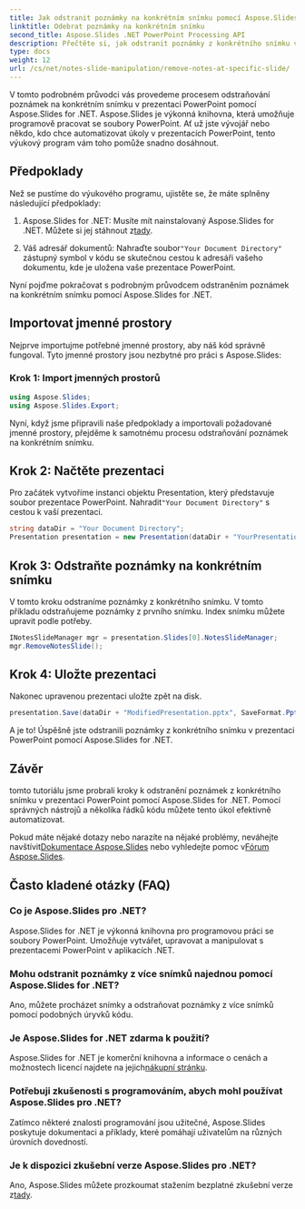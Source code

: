 ```yaml
---
title: Jak odstranit poznámky na konkrétním snímku pomocí Aspose.Slides .NET
linktitle: Odebrat poznámky na konkrétním snímku
second_title: Aspose.Slides .NET PowerPoint Processing API
description: Přečtěte si, jak odstranit poznámky z konkrétního snímku v PowerPointu pomocí Aspose.Slides for .NET. Zefektivněte své prezentace bez námahy.
type: docs
weight: 12
url: /cs/net/notes-slide-manipulation/remove-notes-at-specific-slide/
---
```


V tomto podrobném průvodci vás provedeme procesem odstraňování poznámek na konkrétním snímku v prezentaci PowerPoint pomocí Aspose.Slides for .NET. Aspose.Slides je výkonná knihovna, která umožňuje programově pracovat se soubory PowerPoint. Ať už jste vývojář nebo někdo, kdo chce automatizovat úkoly v prezentacích PowerPoint, tento výukový program vám toho pomůže snadno dosáhnout.

## Předpoklady

Než se pustíme do výukového programu, ujistěte se, že máte splněny následující předpoklady:

1.  Aspose.Slides for .NET: Musíte mít nainstalovaný Aspose.Slides for .NET. Můžete si jej stáhnout z[tady](https://releases.aspose.com/slides/net/).

2.  Váš adresář dokumentů: Nahraďte soubor`"Your Document Directory"` zástupný symbol v kódu se skutečnou cestou k adresáři vašeho dokumentu, kde je uložena vaše prezentace PowerPoint.

Nyní pojďme pokračovat s podrobným průvodcem odstraněním poznámek na konkrétním snímku pomocí Aspose.Slides for .NET.

## Importovat jmenné prostory

Nejprve importujme potřebné jmenné prostory, aby náš kód správně fungoval. Tyto jmenné prostory jsou nezbytné pro práci s Aspose.Slides:

### Krok 1: Import jmenných prostorů

```csharp
using Aspose.Slides;
using Aspose.Slides.Export;
```
Nyní, když jsme připravili naše předpoklady a importovali požadované jmenné prostory, přejděme k samotnému procesu odstraňování poznámek na konkrétním snímku.

## Krok 2: Načtěte prezentaci

 Pro začátek vytvoříme instanci objektu Presentation, který představuje soubor prezentace PowerPoint. Nahradit`"Your Document Directory"` s cestou k vaší prezentaci.

```csharp
string dataDir = "Your Document Directory";
Presentation presentation = new Presentation(dataDir + "YourPresentation.pptx");
```

## Krok 3: Odstraňte poznámky na konkrétním snímku

V tomto kroku odstraníme poznámky z konkrétního snímku. V tomto příkladu odstraňujeme poznámky z prvního snímku. Index snímku můžete upravit podle potřeby.

```csharp
INotesSlideManager mgr = presentation.Slides[0].NotesSlideManager;
mgr.RemoveNotesSlide();
```

## Krok 4: Uložte prezentaci

Nakonec upravenou prezentaci uložte zpět na disk.

```csharp
presentation.Save(dataDir + "ModifiedPresentation.pptx", SaveFormat.Pptx);
```

A je to! Úspěšně jste odstranili poznámky z konkrétního snímku v prezentaci PowerPoint pomocí Aspose.Slides for .NET.

## Závěr

tomto tutoriálu jsme probrali kroky k odstranění poznámek z konkrétního snímku v prezentaci PowerPoint pomocí Aspose.Slides for .NET. Pomocí správných nástrojů a několika řádků kódu můžete tento úkol efektivně automatizovat.

 Pokud máte nějaké dotazy nebo narazíte na nějaké problémy, neváhejte navštívit[Dokumentace Aspose.Slides](https://reference.aspose.com/slides/net/) nebo vyhledejte pomoc v[Fórum Aspose.Slides](https://forum.aspose.com/).

## Často kladené otázky (FAQ)

### Co je Aspose.Slides pro .NET?
Aspose.Slides for .NET je výkonná knihovna pro programovou práci se soubory PowerPoint. Umožňuje vytvářet, upravovat a manipulovat s prezentacemi PowerPoint v aplikacích .NET.

### Mohu odstranit poznámky z více snímků najednou pomocí Aspose.Slides for .NET?
Ano, můžete procházet snímky a odstraňovat poznámky z více snímků pomocí podobných úryvků kódu.

### Je Aspose.Slides for .NET zdarma k použití?
 Aspose.Slides for .NET je komerční knihovna a informace o cenách a možnostech licencí najdete na jejich[nákupní stránku](https://purchase.aspose.com/buy).

### Potřebuji zkušenosti s programováním, abych mohl používat Aspose.Slides pro .NET?
Zatímco některé znalosti programování jsou užitečné, Aspose.Slides poskytuje dokumentaci a příklady, které pomáhají uživatelům na různých úrovních dovedností.

### Je k dispozici zkušební verze Aspose.Slides pro .NET?
Ano, Aspose.Slides můžete prozkoumat stažením bezplatné zkušební verze z[tady](https://releases.aspose.com/).